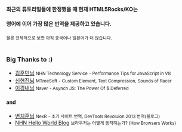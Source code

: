 #### <span class="fragment highlight-green">최근의 튜토리얼들에 한정했을 때</span> 현재 HTML5Rocks/KO는
<h4 class="fragment roll-in">영어에 이어 가장 많은 번역을 제공하고 있습니다.</h3>
<small class="fragment">물론 전체적으로 보면 아직 중국어나 일본어가 더 많습니다.</small>
<br/><br/>
<h3 class="fragment roll-in">Big Thanks to :)</h3>
<ul>
	<li class="fragment">
		<a href="http://huns.me/">김훈민님</a> <small>NHN Technology Service</small> <small class="fragment">- Performance Tips for JavaScript in V8</small>
	</li>
	<li class="fragment">
		<a href="http://github.com/ShinHyunjin">신현진님</a> <small>MTreeSoft</small> <small class="fragment">- Custom Element, Text Compression, Sounds of Racer</small>
	</li>
	<li class="fragment">
		<a href="https://github.com/kyungnet">이경내님</a> <small>Naver</small> <small class="fragment">- Asynch JS: The Power Of $.Deferred</small>
	</li>
</ul>

<h4 class="fragment roll-in">and</h4>
<ul>
	<li class="fragment">
		<a href="http://zziuni.github.io/">변치훈님</a> <small>NexR</small> <small class="fragment">- 초기 사이트 번역, DevTools Revoluion 2013 번역(블로그)</small>
	</li>
	<li class="fragment">
		<a href="http://helloworld.naver.com/helloworld">NHN Hello World Blog</a> <small class="fragment">브라우저는 어떻게 동작하는가? (How Browsers Works)</small>
	</li>
</ul>
